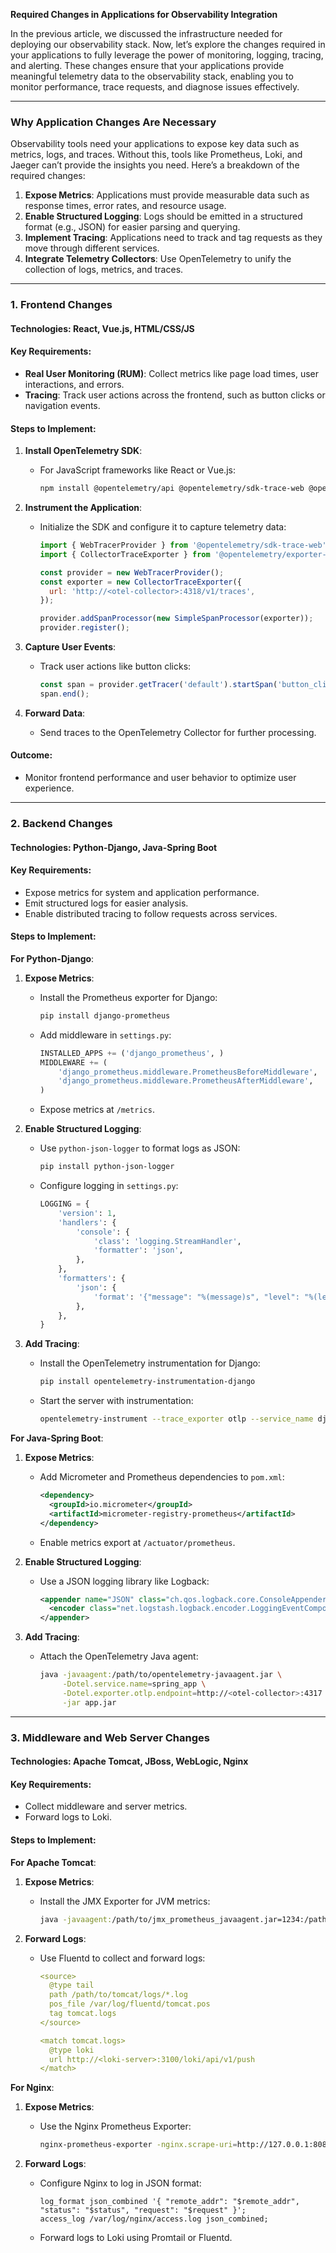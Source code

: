 **Required Changes in Applications for Observability Integration**

In the previous article, we discussed the infrastructure needed for deploying our observability stack. Now, let’s explore the changes required in your applications to fully leverage the power of monitoring, logging, tracing, and alerting. These changes ensure that your applications provide meaningful telemetry data to the observability stack, enabling you to monitor performance, trace requests, and diagnose issues effectively.

---

### **Why Application Changes Are Necessary**

Observability tools need your applications to expose key data such as metrics, logs, and traces. Without this, tools like Prometheus, Loki, and Jaeger can’t provide the insights you need. Here’s a breakdown of the required changes:

1. **Expose Metrics**: Applications must provide measurable data such as response times, error rates, and resource usage.
2. **Enable Structured Logging**: Logs should be emitted in a structured format (e.g., JSON) for easier parsing and querying.
3. **Implement Tracing**: Applications need to track and tag requests as they move through different services.
4. **Integrate Telemetry Collectors**: Use OpenTelemetry to unify the collection of logs, metrics, and traces.

---

### **1. Frontend Changes**

#### **Technologies**: React, Vue.js, HTML/CSS/JS

#### **Key Requirements**:
- **Real User Monitoring (RUM)**: Collect metrics like page load times, user interactions, and errors.
- **Tracing**: Track user actions across the frontend, such as button clicks or navigation events.

#### **Steps to Implement**:
1. **Install OpenTelemetry SDK**:
   - For JavaScript frameworks like React or Vue.js:
     ```bash
     npm install @opentelemetry/api @opentelemetry/sdk-trace-web @opentelemetry/exporter-collector
     ```

2. **Instrument the Application**:
   - Initialize the SDK and configure it to capture telemetry data:
     ```javascript
     import { WebTracerProvider } from '@opentelemetry/sdk-trace-web';
     import { CollectorTraceExporter } from '@opentelemetry/exporter-collector';

     const provider = new WebTracerProvider();
     const exporter = new CollectorTraceExporter({
       url: 'http://<otel-collector>:4318/v1/traces',
     });

     provider.addSpanProcessor(new SimpleSpanProcessor(exporter));
     provider.register();
     ```

3. **Capture User Events**:
   - Track user actions like button clicks:
     ```javascript
     const span = provider.getTracer('default').startSpan('button_click');
     span.end();
     ```

4. **Forward Data**:
   - Send traces to the OpenTelemetry Collector for further processing.

#### **Outcome**:
- Monitor frontend performance and user behavior to optimize user experience.

---

### **2. Backend Changes**

#### **Technologies**: Python-Django, Java-Spring Boot

#### **Key Requirements**:
- Expose metrics for system and application performance.
- Emit structured logs for easier analysis.
- Enable distributed tracing to follow requests across services.

#### **Steps to Implement**:

**For Python-Django**:
1. **Expose Metrics**:
   - Install the Prometheus exporter for Django:
     ```bash
     pip install django-prometheus
     ```
   - Add middleware in `settings.py`:
     ```python
     INSTALLED_APPS += ('django_prometheus', )
     MIDDLEWARE += (
         'django_prometheus.middleware.PrometheusBeforeMiddleware',
         'django_prometheus.middleware.PrometheusAfterMiddleware',
     )
     ```
   - Expose metrics at `/metrics`.

2. **Enable Structured Logging**:
   - Use `python-json-logger` to format logs as JSON:
     ```bash
     pip install python-json-logger
     ```
   - Configure logging in `settings.py`:
     ```python
     LOGGING = {
         'version': 1,
         'handlers': {
             'console': {
                 'class': 'logging.StreamHandler',
                 'formatter': 'json',
             },
         },
         'formatters': {
             'json': {
                 'format': '{"message": "%(message)s", "level": "%(levelname)s", "time": "%(asctime)s"}',
             },
         },
     }
     ```

3. **Add Tracing**:
   - Install the OpenTelemetry instrumentation for Django:
     ```bash
     pip install opentelemetry-instrumentation-django
     ```
   - Start the server with instrumentation:
     ```bash
     opentelemetry-instrument --trace_exporter otlp --service_name django_app python manage.py runserver
     ```

**For Java-Spring Boot**:
1. **Expose Metrics**:
   - Add Micrometer and Prometheus dependencies to `pom.xml`:
     ```xml
     <dependency>
       <groupId>io.micrometer</groupId>
       <artifactId>micrometer-registry-prometheus</artifactId>
     </dependency>
     ```
   - Enable metrics export at `/actuator/prometheus`.

2. **Enable Structured Logging**:
   - Use a JSON logging library like Logback:
     ```xml
     <appender name="JSON" class="ch.qos.logback.core.ConsoleAppender">
       <encoder class="net.logstash.logback.encoder.LoggingEventCompositeJsonEncoder" />
     </appender>
     ```

3. **Add Tracing**:
   - Attach the OpenTelemetry Java agent:
     ```bash
     java -javaagent:/path/to/opentelemetry-javaagent.jar \
          -Dotel.service.name=spring_app \
          -Dotel.exporter.otlp.endpoint=http://<otel-collector>:4317 \
          -jar app.jar
     ```

---

### **3. Middleware and Web Server Changes**

#### **Technologies**: Apache Tomcat, JBoss, WebLogic, Nginx

#### **Key Requirements**:
- Collect middleware and server metrics.
- Forward logs to Loki.

#### **Steps to Implement**:

**For Apache Tomcat**:
1. **Expose Metrics**:
   - Install the JMX Exporter for JVM metrics:
     ```bash
     java -javaagent:/path/to/jmx_prometheus_javaagent.jar=1234:/path/to/config.yaml -jar app.jar
     ```

2. **Forward Logs**:
   - Use Fluentd to collect and forward logs:
     ```yaml
     <source>
       @type tail
       path /path/to/tomcat/logs/*.log
       pos_file /var/log/fluentd/tomcat.pos
       tag tomcat.logs
     </source>
     
     <match tomcat.logs>
       @type loki
       url http://<loki-server>:3100/loki/api/v1/push
     </match>
     ```

**For Nginx**:
1. **Expose Metrics**:
   - Use the Nginx Prometheus Exporter:
     ```bash
     nginx-prometheus-exporter -nginx.scrape-uri=http://127.0.0.1:8080/nginx_status
     ```

2. **Forward Logs**:
   - Configure Nginx to log in JSON format:
     ```nginx
     log_format json_combined '{ "remote_addr": "$remote_addr", "status": "$status", "request": "$request" }';
     access_log /var/log/nginx/access.log json_combined;
     ```
   - Forward logs to Loki using Promtail or Fluentd.